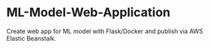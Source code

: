 # ML-Model-Web-Application
Create web app for ML model with Flask/Docker and publish via AWS Elastic Beanstalk.
